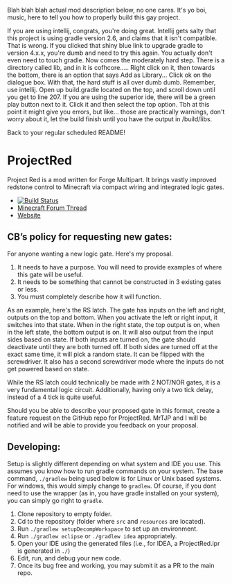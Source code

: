 Blah blah blah actual mod description below, no one cares.
It's yo boi, music, here to tell you how to properly build this gay project.

If you are using intellij, congrats, you're doing great. Intellij gets salty that this project is using 
gradle version 2.6, and claims that it isn't compatible. That is wrong. If you clicked that shiny
blue link to upgrade gradle to version 4.x.x, you're dumb and need to try this again. You actually don't even
need to touch gradle. Now comes the moderately hard step. There is a directory called lib, and in it is cofhcore.....
Right click on it, then towards the bottom, there is an option that says Add as Library...
Click ok on the dialogue box. With that, the hard stuff is all over dumb dumb. Remember, use intellij.
Open up build.gradle located on the top, and scroll down until you get to line 207.
If you are using the superior ide, there will be a green play button next to it. Click it and then select the top option.
Tbh at this point it might give you errors, but like... those are practically warnings, don't worry about it, let the build finish until you have the output in /build/libs.

Back to your regular scheduled README!






ProjectRed
==========
Project Red is a mod written for Forge Multipart. It brings vastly improved redstone control to Minecraft via compact wiring and integrated logic gates.
- [![Build Status](https://travis-ci.org/MrTJP/ProjectRed.png?branch=master)](https://travis-ci.org/MrTJP/ProjectRed)
- [Minecraft Forum Thread](http://www.minecraftforum.net/topic/1885652-)
- [Website](http://projectredwiki.com)



CB’s policy for requesting new gates:
-------------------------------------

For anyone wanting a new logic gate. Here's my proposal.

1. It needs to have a purpose. You will need to provide examples of where this gate will be useful.
2. It needs to be something that cannot be constructed in 3 existing gates or less.
3. You must completely describe how it will function.

As an example, here's the RS latch.
The gate has inputs on the left and right, outputs on the top and bottom.
When you activate the left or right input, it switches into that state. When in the right state, the top output is on, when in the left state, the bottom output is on. It will also output from the input sides based on state.
If both inputs are turned on, the gate should deactivate until they are both turned off. If both sides are turned off at the exact same time, it will pick a random state.
It can be flipped with the screwdriver.
It also has a second screwdriver mode where the inputs do not get powered based on state.

While the RS latch could technically be made with 2 NOT/NOR gates, it is a very fundamental logic circuit. Additionally, having only a two tick delay, instead of a 4 tick is quite useful.


Should you be able to describe your proposed gate in this format, create a feature request on the GitHub repo for ProjectRed. MrTJP and I will be notified and will be able to provide you feedback on your proposal.



Developing:
----------
Setup is slightly different depending on what system and IDE you use.
This assumes you know how to run gradle commands on your system.
The base command, `./gradlew` being used below is for Linux or Unix based systems. For windows, this would simply change to `gradlew`.
Of course, if you dont need to use the wrapper (as in, you have gradle installed on your system), you can simply go right to `gradle`.


1. Clone repository to empty folder.
2. Cd to the repository (folder where `src` and `resources` are located).
3. Run `./gradlew setupDecompWorkspace` to set up an environment.
4. Run `./gradlew eclipse` or `./gradlew idea` appropriately.
5. Open your IDE using the generated files (i.e., for IDEA, a ProjectRed.ipr is generated in `./`)
6. Edit, run, and debug your new code.
7. Once its bug free and working, you may submit it as a PR to the main repo.